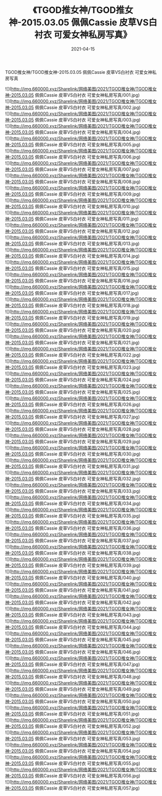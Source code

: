 ﻿---
layout: post
title:  《TGOD推女神/TGOD推女神-2015.03.05 佩佩Cassie 皮草VS白衬衣 可爱女神私房写真》
date:   2021-04-15
img: http://img.660000.xyz/Sharelink/网络美图/2021/TGOD推女神/TGOD推女神-2015.03.05 佩佩Cassie 皮草VS白衬衣 可爱女神私房写真/000.jpg
categories: [美女, 清纯, 唯美]
---

TGOD推女神/TGOD推女神-2015.03.05 佩佩Cassie 皮草VS白衬衣 可爱女神私房写真

 ![](http://img.660000.xyz/Sharelink/网络美图/2021/TGOD推女神/TGOD推女神-2015.03.05 佩佩Cassie 皮草VS白衬衣 可爱女神私房写真/001.jpg) <br>![](http://img.660000.xyz/Sharelink/网络美图/2021/TGOD推女神/TGOD推女神-2015.03.05 佩佩Cassie 皮草VS白衬衣 可爱女神私房写真/002.jpg) <br>![](http://img.660000.xyz/Sharelink/网络美图/2021/TGOD推女神/TGOD推女神-2015.03.05 佩佩Cassie 皮草VS白衬衣 可爱女神私房写真/003.jpg) <br>![](http://img.660000.xyz/Sharelink/网络美图/2021/TGOD推女神/TGOD推女神-2015.03.05 佩佩Cassie 皮草VS白衬衣 可爱女神私房写真/004.jpg) <br>![](http://img.660000.xyz/Sharelink/网络美图/2021/TGOD推女神/TGOD推女神-2015.03.05 佩佩Cassie 皮草VS白衬衣 可爱女神私房写真/005.jpg) <br>![](http://img.660000.xyz/Sharelink/网络美图/2021/TGOD推女神/TGOD推女神-2015.03.05 佩佩Cassie 皮草VS白衬衣 可爱女神私房写真/006.jpg) <br>![](http://img.660000.xyz/Sharelink/网络美图/2021/TGOD推女神/TGOD推女神-2015.03.05 佩佩Cassie 皮草VS白衬衣 可爱女神私房写真/007.jpg) <br>![](http://img.660000.xyz/Sharelink/网络美图/2021/TGOD推女神/TGOD推女神-2015.03.05 佩佩Cassie 皮草VS白衬衣 可爱女神私房写真/008.jpg) <br>![](http://img.660000.xyz/Sharelink/网络美图/2021/TGOD推女神/TGOD推女神-2015.03.05 佩佩Cassie 皮草VS白衬衣 可爱女神私房写真/009.jpg) <br>![](http://img.660000.xyz/Sharelink/网络美图/2021/TGOD推女神/TGOD推女神-2015.03.05 佩佩Cassie 皮草VS白衬衣 可爱女神私房写真/010.jpg) <br>![](http://img.660000.xyz/Sharelink/网络美图/2021/TGOD推女神/TGOD推女神-2015.03.05 佩佩Cassie 皮草VS白衬衣 可爱女神私房写真/011.jpg) <br>![](http://img.660000.xyz/Sharelink/网络美图/2021/TGOD推女神/TGOD推女神-2015.03.05 佩佩Cassie 皮草VS白衬衣 可爱女神私房写真/012.jpg) <br>![](http://img.660000.xyz/Sharelink/网络美图/2021/TGOD推女神/TGOD推女神-2015.03.05 佩佩Cassie 皮草VS白衬衣 可爱女神私房写真/013.jpg) <br>![](http://img.660000.xyz/Sharelink/网络美图/2021/TGOD推女神/TGOD推女神-2015.03.05 佩佩Cassie 皮草VS白衬衣 可爱女神私房写真/014.jpg) <br>![](http://img.660000.xyz/Sharelink/网络美图/2021/TGOD推女神/TGOD推女神-2015.03.05 佩佩Cassie 皮草VS白衬衣 可爱女神私房写真/015.jpg) <br>![](http://img.660000.xyz/Sharelink/网络美图/2021/TGOD推女神/TGOD推女神-2015.03.05 佩佩Cassie 皮草VS白衬衣 可爱女神私房写真/016.jpg) <br>![](http://img.660000.xyz/Sharelink/网络美图/2021/TGOD推女神/TGOD推女神-2015.03.05 佩佩Cassie 皮草VS白衬衣 可爱女神私房写真/017.jpg) <br>![](http://img.660000.xyz/Sharelink/网络美图/2021/TGOD推女神/TGOD推女神-2015.03.05 佩佩Cassie 皮草VS白衬衣 可爱女神私房写真/018.jpg) <br>![](http://img.660000.xyz/Sharelink/网络美图/2021/TGOD推女神/TGOD推女神-2015.03.05 佩佩Cassie 皮草VS白衬衣 可爱女神私房写真/019.jpg) <br>![](http://img.660000.xyz/Sharelink/网络美图/2021/TGOD推女神/TGOD推女神-2015.03.05 佩佩Cassie 皮草VS白衬衣 可爱女神私房写真/020.jpg) <br>![](http://img.660000.xyz/Sharelink/网络美图/2021/TGOD推女神/TGOD推女神-2015.03.05 佩佩Cassie 皮草VS白衬衣 可爱女神私房写真/021.jpg) <br>![](http://img.660000.xyz/Sharelink/网络美图/2021/TGOD推女神/TGOD推女神-2015.03.05 佩佩Cassie 皮草VS白衬衣 可爱女神私房写真/022.jpg) <br>![](http://img.660000.xyz/Sharelink/网络美图/2021/TGOD推女神/TGOD推女神-2015.03.05 佩佩Cassie 皮草VS白衬衣 可爱女神私房写真/023.jpg) <br>![](http://img.660000.xyz/Sharelink/网络美图/2021/TGOD推女神/TGOD推女神-2015.03.05 佩佩Cassie 皮草VS白衬衣 可爱女神私房写真/024.jpg) <br>![](http://img.660000.xyz/Sharelink/网络美图/2021/TGOD推女神/TGOD推女神-2015.03.05 佩佩Cassie 皮草VS白衬衣 可爱女神私房写真/025.jpg) <br>![](http://img.660000.xyz/Sharelink/网络美图/2021/TGOD推女神/TGOD推女神-2015.03.05 佩佩Cassie 皮草VS白衬衣 可爱女神私房写真/026.jpg) <br>![](http://img.660000.xyz/Sharelink/网络美图/2021/TGOD推女神/TGOD推女神-2015.03.05 佩佩Cassie 皮草VS白衬衣 可爱女神私房写真/027.jpg) <br>![](http://img.660000.xyz/Sharelink/网络美图/2021/TGOD推女神/TGOD推女神-2015.03.05 佩佩Cassie 皮草VS白衬衣 可爱女神私房写真/028.jpg) <br>![](http://img.660000.xyz/Sharelink/网络美图/2021/TGOD推女神/TGOD推女神-2015.03.05 佩佩Cassie 皮草VS白衬衣 可爱女神私房写真/029.jpg) <br>![](http://img.660000.xyz/Sharelink/网络美图/2021/TGOD推女神/TGOD推女神-2015.03.05 佩佩Cassie 皮草VS白衬衣 可爱女神私房写真/030.jpg) <br>![](http://img.660000.xyz/Sharelink/网络美图/2021/TGOD推女神/TGOD推女神-2015.03.05 佩佩Cassie 皮草VS白衬衣 可爱女神私房写真/031.jpg) <br>![](http://img.660000.xyz/Sharelink/网络美图/2021/TGOD推女神/TGOD推女神-2015.03.05 佩佩Cassie 皮草VS白衬衣 可爱女神私房写真/032.jpg) <br>![](http://img.660000.xyz/Sharelink/网络美图/2021/TGOD推女神/TGOD推女神-2015.03.05 佩佩Cassie 皮草VS白衬衣 可爱女神私房写真/033.jpg) <br>![](http://img.660000.xyz/Sharelink/网络美图/2021/TGOD推女神/TGOD推女神-2015.03.05 佩佩Cassie 皮草VS白衬衣 可爱女神私房写真/034.jpg) <br>![](http://img.660000.xyz/Sharelink/网络美图/2021/TGOD推女神/TGOD推女神-2015.03.05 佩佩Cassie 皮草VS白衬衣 可爱女神私房写真/035.jpg) <br>![](http://img.660000.xyz/Sharelink/网络美图/2021/TGOD推女神/TGOD推女神-2015.03.05 佩佩Cassie 皮草VS白衬衣 可爱女神私房写真/036.jpg) <br>![](http://img.660000.xyz/Sharelink/网络美图/2021/TGOD推女神/TGOD推女神-2015.03.05 佩佩Cassie 皮草VS白衬衣 可爱女神私房写真/037.jpg) <br>![](http://img.660000.xyz/Sharelink/网络美图/2021/TGOD推女神/TGOD推女神-2015.03.05 佩佩Cassie 皮草VS白衬衣 可爱女神私房写真/038.jpg) <br>![](http://img.660000.xyz/Sharelink/网络美图/2021/TGOD推女神/TGOD推女神-2015.03.05 佩佩Cassie 皮草VS白衬衣 可爱女神私房写真/039.jpg) <br>![](http://img.660000.xyz/Sharelink/网络美图/2021/TGOD推女神/TGOD推女神-2015.03.05 佩佩Cassie 皮草VS白衬衣 可爱女神私房写真/040.jpg) <br>![](http://img.660000.xyz/Sharelink/网络美图/2021/TGOD推女神/TGOD推女神-2015.03.05 佩佩Cassie 皮草VS白衬衣 可爱女神私房写真/041.jpg) <br>![](http://img.660000.xyz/Sharelink/网络美图/2021/TGOD推女神/TGOD推女神-2015.03.05 佩佩Cassie 皮草VS白衬衣 可爱女神私房写真/042.jpg) <br>![](http://img.660000.xyz/Sharelink/网络美图/2021/TGOD推女神/TGOD推女神-2015.03.05 佩佩Cassie 皮草VS白衬衣 可爱女神私房写真/043.jpg) <br>![](http://img.660000.xyz/Sharelink/网络美图/2021/TGOD推女神/TGOD推女神-2015.03.05 佩佩Cassie 皮草VS白衬衣 可爱女神私房写真/044.jpg) <br>![](http://img.660000.xyz/Sharelink/网络美图/2021/TGOD推女神/TGOD推女神-2015.03.05 佩佩Cassie 皮草VS白衬衣 可爱女神私房写真/045.jpg) <br>![](http://img.660000.xyz/Sharelink/网络美图/2021/TGOD推女神/TGOD推女神-2015.03.05 佩佩Cassie 皮草VS白衬衣 可爱女神私房写真/046.jpg) <br>![](http://img.660000.xyz/Sharelink/网络美图/2021/TGOD推女神/TGOD推女神-2015.03.05 佩佩Cassie 皮草VS白衬衣 可爱女神私房写真/047.jpg) <br>![](http://img.660000.xyz/Sharelink/网络美图/2021/TGOD推女神/TGOD推女神-2015.03.05 佩佩Cassie 皮草VS白衬衣 可爱女神私房写真/048.jpg) <br>![](http://img.660000.xyz/Sharelink/网络美图/2021/TGOD推女神/TGOD推女神-2015.03.05 佩佩Cassie 皮草VS白衬衣 可爱女神私房写真/049.jpg) <br>![](http://img.660000.xyz/Sharelink/网络美图/2021/TGOD推女神/TGOD推女神-2015.03.05 佩佩Cassie 皮草VS白衬衣 可爱女神私房写真/050.jpg) <br>![](http://img.660000.xyz/Sharelink/网络美图/2021/TGOD推女神/TGOD推女神-2015.03.05 佩佩Cassie 皮草VS白衬衣 可爱女神私房写真/051.jpg) <br>![](http://img.660000.xyz/Sharelink/网络美图/2021/TGOD推女神/TGOD推女神-2015.03.05 佩佩Cassie 皮草VS白衬衣 可爱女神私房写真/052.jpg) <br>![](http://img.660000.xyz/Sharelink/网络美图/2021/TGOD推女神/TGOD推女神-2015.03.05 佩佩Cassie 皮草VS白衬衣 可爱女神私房写真/053.jpg) <br>![](http://img.660000.xyz/Sharelink/网络美图/2021/TGOD推女神/TGOD推女神-2015.03.05 佩佩Cassie 皮草VS白衬衣 可爱女神私房写真/054.jpg) <br>![](http://img.660000.xyz/Sharelink/网络美图/2021/TGOD推女神/TGOD推女神-2015.03.05 佩佩Cassie 皮草VS白衬衣 可爱女神私房写真/055.jpg) <br>![](http://img.660000.xyz/Sharelink/网络美图/2021/TGOD推女神/TGOD推女神-2015.03.05 佩佩Cassie 皮草VS白衬衣 可爱女神私房写真/056.jpg) <br>![](http://img.660000.xyz/Sharelink/网络美图/2021/TGOD推女神/TGOD推女神-2015.03.05 佩佩Cassie 皮草VS白衬衣 可爱女神私房写真/057.jpg) <br>